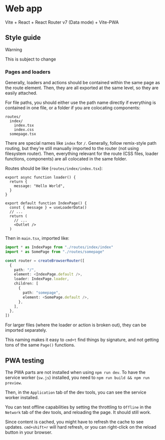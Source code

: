 # Web app

Vite + React + React Router v7 (Data mode) + Vite-PWA

## Style guide

> [!WARNING]
> This is subject to change

### Pages and loaders

Generally, loaders and actions should be contained within the same page as the route element.
Then, they are all exported at the same level, so they are easily attached.

For file paths, you should either use the path name directly if everything is contained in one file, or a folder if you are colocating components:

```
routes/
  index/
    index.tsx
    index.css
  somepage.tsx
```

There are special names like `index` for `/`. Generally, follow remix-style path routing, but they're still manually imported to the router (not using filesystem router). Then, everything relevant for the route (CSS files, loader functions, components) are all colocated in the same folder.

Routes should be like (`routes/index/index.tsx`):
```tsx
export async function loader() {
  return {
    message: "Hello World",
  }
}

export default function IndexPage() {
  const { message } = useLoaderData()
  // ...
  return (
    // ...
    <Outlet />
  )
```

Then in `main.tsx`, imported like:

```ts
import * as IndexPage from "./routes/index/index"
import * as SomePage from "./routes/somepage"

const router = createBrowserRouter([
  {
    path: "/",
    element: <IndexPage.default />,
    loader: IndexPage.loader,
    children: [
      {
        path: "somepage",
        element: <SomePage.default />,
      },
    ],
  },
])
```

For larger files (where the loader or action is broken out), they can be imported separately.

This naming makes it easy to `cmd+t` find things by signature, and not getting tons of the same `Page()` functions.

## PWA testing

The PWA parts are not installed when using `npm run dev`. To have the service worker (`sw.js`) installed, you need to `npm run build && npm run preview`.

Then, in the `Application` tab of the dev tools, you can see the service worker installed.

You can test offline capabilities by setting the throttling to `Offline` in the `Network` tab of the dev tools, and reloading the page. It should still work.

Since content is cached, you might have to refresh the cache to see updates. `cmd+shift+r` will hard refresh, or you can right-click on the reload button in your browser.
